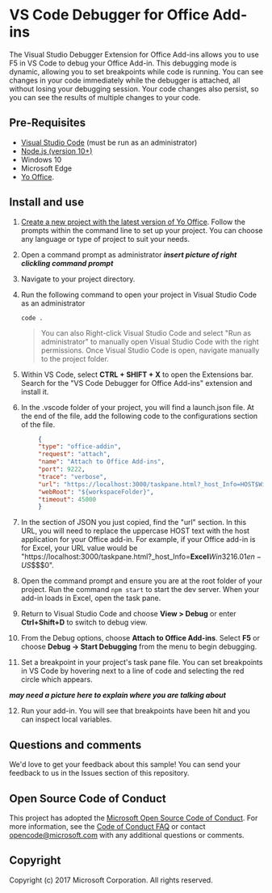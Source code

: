 # VS Code Debugger for Office Add-ins

The Visual Studio Debugger Extension for Office Add-ins allows you to use F5 in VS Code to debug your Office Add-in. This debugging mode is dynamic, allowing you to set breakpoints while code is running. You can see changes in your code immediately while the debugger is attached, all without losing your debugging session. Your code changes also persist, so you can see the results of multiple changes to your code.

## Pre-Requisites

- [Visual Studio Code](https://code.visualstudio.com/) (must be run as an administrator)
- [Node.js (version 10+)](https://nodejs.org/)
- Windows 10
- Microsoft Edge
- [Yo Office](https://github.com/OfficeDev/generator-office).

## Install and use

1. [Create a new project with the latest version of Yo Office](https://docs.microsoft.com/office/dev/add-ins/quickstarts/excel-quickstart-jquery?tabs=yeomangenerator). Follow the prompts within the command line to set up your project. You can choose any language or type of project to suit your needs.

2. Open a command prompt as administrator
***insert picture of right clickling command prompt***

3. Navigate to your project directory.

4. Run the following command to open your project in Visual Studio Code as an administrator
	```
	code .
	```

	> You can also Right-click Visual Studio Code and select "Run as administrator" to manually open Visual Studio Code with the right permissions. Once Visual Studio Code is open, navigate manually to the project folder.

5. Within VS Code, select **CTRL + SHIFT + X** to open the Extensions bar. Search for the "VS Code Debugger for Office Add-ins" extension and install it.

6. In the .vscode folder of your project, you will find a launch.json file. At the end of the file, add the following code to the configurations section of the file.

```json
	    {
	    "type": "office-addin",
	    "request": "attach",
	    "name": "Attach to Office Add-ins",
	    "port": 9222,
	    "trace": "verbose",
	    "url": "https://localhost:3000/taskpane.html?_host_Info=HOST$Win32$16.01$en-US$$$$0",
	    "webRoot": "${workspaceFolder}",
	    "timeout": 45000     
    	}
```

7. In the section of JSON you just copied, find the "url" section. In this URL, you will need to replace the uppercase HOST text with the host application for your Office add-in. For example, if your Office add-in is for Excel, your URL value would be "https://localhost:3000/taskpane.html?_host_Info=<strong>Excel</strong>$Win32$16.01$en-US$$$$0".

8. Open the command prompt and ensure you are at the root folder of your project. Run the command `npm start` to start the dev server. When your add-in loads in Excel, open the task pane.

9. Return to Visual Studio Code and choose **View > Debug** or enter **Ctrl+Shift+D** to switch to debug view.

10. From the Debug options, choose **Attach to Office Add-ins**. Select **F5** or choose **Debug -> Start Debugging** from the menu to begin debugging.

11. Set a breakpoint in your project's task pane file. You can set breakpoints in VS Code by hovering next to a line of code and selecting the red circle which appears.

***may need a picture here to explain where you are talking about***

12. Run your add-in. You will see that breakpoints have been hit and you can inspect local variables.

## Questions and comments
We'd love to get your feedback about this sample! You can send your feedback to us in the Issues section of this repository.

## Open Source Code of Conduct
This project has adopted the [Microsoft Open Source Code of Conduct](https://opensource.microsoft.com/codeofconduct/). For more information, see the [Code of Conduct FAQ](https://opensource.microsoft.com/codeofconduct/faq/) or contact [opencode@microsoft.com](mailto:opencode@microsoft.com) with any additional questions or comments.

## Copyright

Copyright (c) 2017 Microsoft Corporation. All rights reserved.
